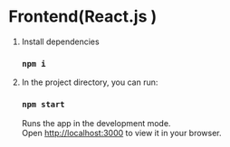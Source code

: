 



# Frontend(React.js )



1. Install dependencies

     ### `npm i`
     
2. In the project directory, you can run:

     ### `npm start`

   Runs the app in the development mode.\
   Open [http://localhost:3000](http://localhost:3000) to view it in your browser.


